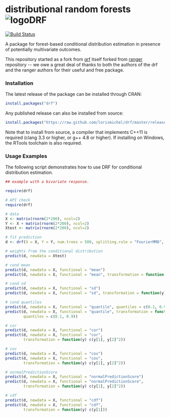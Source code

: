 # distributional random forests ![logoDRF](https://https://github.com/lorismichel/drf/tree/master/experiments/copula_examples/plots/PLOT_COPULA_HSIC_SC_1.png)

[![Build Status](https://travis-ci.com/lorismichel/drf.svg?branch=master)](https://travis-ci.com/lorismichel/drf)

A package for forest-based conditional distribution estimation in presence of potentially multivariate outcomes. 

This repository started as a fork from [grf](https://github.com/grf-labs/grf) itself forked from [ranger](https://github.com/imbs-hl/ranger) repository -- we owe a great deal of thanks to both the authors of the drf and the ranger authors for their useful and free package.

### Installation

The latest release of the package can be installed through CRAN:

```R
install.packages("drf")
```

Any published release can also be installed from source:

```R
install.packages("https://raw.github.com/lorismichel/drf/master/releases/drf_1.0.0.tar.gz", repos = NULL, type = "source")
```

Note that to install from source, a compiler that implements C++11 is required (clang 3.3 or higher, or g++ 4.8 or higher). If installing on Windows, the RTools toolchain is also required.


### Usage Examples

The following script demonstrates how to use DRF for conditional distribution estimation. 

```R
## example with a bivariate response.

require(drf)

# API check
require(drf)

# data
X <- matrix(rnorm(2*200), ncol=2)
Y <- X + matrix(rnorm(2*200), ncol=2)
Xtest <- matrix(rnorm(2*200), ncol=2)

# fit prediction
d <- drf(X = X, Y = Y, num.trees = 500, splitting.rule = "FourierMMD", num.features = 10)

# weights from the conditional distribution
predict(d, newdata = Xtest)

# cond mean
predict(d, newdata = X, functional = "mean")
predict(d, newdata = X, functional = "mean", transformation = function(y) c(y[1],y[2]^2))

# cond sd
predict(d, newdata = X, functional = "sd")
predict(d, newdata = X, functional = "sd", transformation = function(y) c(y[1],y[2]^2))

# cond quantiles
predict(d, newdata = X, functional = "quantile", quantiles = c(0.1, 0.9))
predict(d, newdata = X, functional = "quantile", transformation = function(y) c(y[1],y[2]^2), 
        quantiles = c(0.1, 0.9))

# cor
predict(d, newdata = X, functional = "cor")
predict(d, newdata = X, functional = "cor",
        transformation = function(y) c(y[1], y[2]^2))

# cov
predict(d, newdata = X, functional = "cov")
predict(d, newdata = X, functional = "cov",
        transformation = function(y) c(y[1], y[2]^2))

# normalPredictionScore
predict(d, newdata = X, functional = "normalPredictionScore")
predict(d, newdata = X, functional = "normalPredictionScore",
        transformation = function(y) c(y[1], y[2]^2))

# cdf
predict(d, newdata = X, functional = "cdf")
predict(d, newdata = X, functional = "cdf",
        transformation = function(y) c(y[1]))
```
